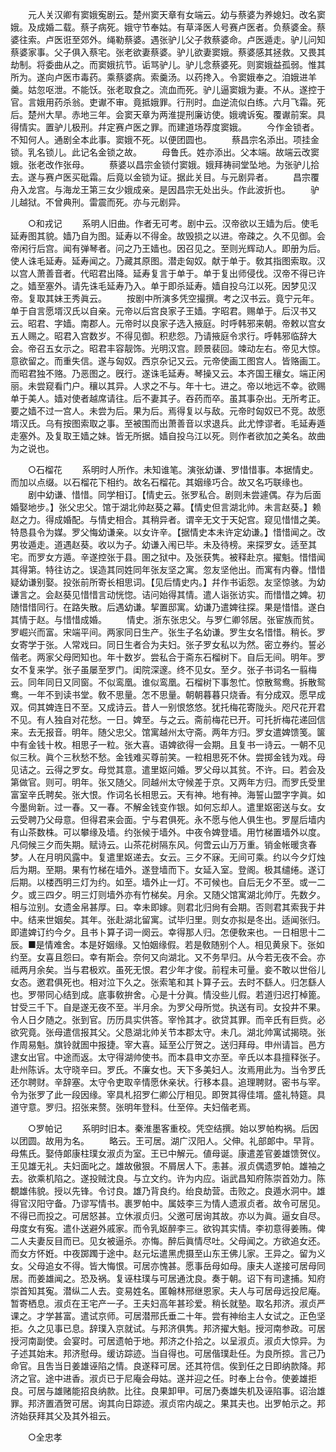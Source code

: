<!-- { "loadSidebar": true } -->
　　元人关汉卿有窦娥寃剧云。楚州窦天章有女端云。幼与蔡婆为养媳妇。改名窦娥。及成婚二载。蔡子病死。娥守节奉姑。有草泽医人号赛卢医者。负蔡婆金。蔡婆往索。卢医诳至郊外。绳勒蔡婆。遇张驴儿父子救蔡婆命。卢医遁走。驴儿问知蔡婆家事。父子俱入蔡宅。张老欲妻蔡婆。驴儿欲妻窦娥。蔡婆感其拯救。又畏其劫制。将委曲从之。而窦娥抗节。诟骂驴儿。驴儿念蔡婆死。则窦娥益孤弱。惟其所为。遂向卢医市毒药。乘蔡婆病。索羹汤。以药搀入。令窦娥奉之。洎娥进羊羹。姑忽呕泄。不能饫。张老取食之。流血而死。驴儿逼窦娥为妻。不从。遂控于官。言娥用药杀翁。吏谳不审。竟抵娥罪。行刑时。血逆流似白练。六月飞霜。死后。楚州大旱。赤地三年。会窦天章为两淮提刑廉访使。娥魂诉寃。覆谳前案。具得情实。置驴儿极刑。幷定赛卢医之罪。而建道场荐度窦娥。 
　　今作金锁者。不知何人。通剧全本此事。窦娥不死。以便团圆也。 
　　蔡昌宗名添出。项挂金锁。乳名锁儿。此记名金锁之故。 
　　母鲁氏。姓亦添出。父本端。故端云改窦娥。张老改作张母。 
　　蔡婆以昌宗金锁付窦娥。娥拜祷祠堂坠地。为张驴儿拾去。遂与赛卢医买砒霜。后竟以金锁为证。据此关目。与元剧异者。 
　　昌宗覆舟入龙宫。与海龙王第三女少娥成亲。是因昌宗无处出头。作此波折也。 
　　驴儿越狱。不曾典刑。雷震而死。亦与元剧异。 

　　○和戎记 
　　系明人旧曲。作者无可考。剧中云。汉帝欲以王嫱为后。使毛延寿图其貌。嫱乃自为图。延寿以不得金。故毁损之以进。帝疎之。久不见御。会帝闲行后宫。闻有弹琴者。问之乃王嫱也。因召见之。至则光辉动人。即册为后。使人诛毛延寿。延寿闻之。乃藏其原图。潜走匈奴。献于单于。敎其指图索取。汉以宫人萧善音者。代昭君出降。延寿复言于单于。单于复出师侵伐。汉帝不得已许之。嫱至塞外。请先诛毛延寿乃入。单于即杀延寿。嫱自投乌江以死。因梦见汉帝。复取其妹王秀眞云。 
　　按剧中所演多凭空撮撰。考之汉书云。竟宁元年。单于自言愿壻汉氏以自亲。元帝以后宫良家子王嫱。字昭君。赐单于。后汉书又云。昭君、字嫱。南郡人。元帝时以良家子选入掖庭。时呼韩邪来朝。帝敕以宫女五人赐之。昭君入宫数岁。不得见御。积悲怨。乃请掖庭令求行。呼韩邪临辞大会。帝召五女示之。昭君丰容靓饰。光明汉宫。顾景裴回。竦动左右。帝见大惊。意欲留之。而重失信。遂与匈奴。西京杂记又云。元帝使画工图宫人。皆赂画工。而昭君独不赂。乃恶图之。旣行。遂诛毛延寿。琴操又云。本齐国王穰女。端正闲丽。未尝窥看门户。穰以其异。人求之不与。年十七。进之。帝以地远不幸。欲赐单于美人。嫱对使者越席请往。后不妻其子。吞药而卒。虽其事杂出。无所考正。要之嫱不过一宫人。未尝为后。果为后。焉得复以与敌。元帝时匈奴已不竞。故愿壻汉氏。乌有按图索取之事。至被围而出萧善音以求退兵。此尤悖谬者。毛延寿遁走塞外。及复取王嫱之妹。皆无所据。嫱自投乌江以死。则作者欲加之美名。故曲为之说也。 

　　○石榴花 
　　系明时人所作。未知谁笔。演张幼谦、罗惜惜事。本据情史。而加以点缀。以石榴花下相约。故名石榴花。其姻缘巧合。故又名巧联缘也。 
　　剧中幼谦、惜惜。同学相订。【情史云。张罗私合。剧则未尝遽偶。存为后面婚娶地步。】张父忠父。馆于湖北帅赵葵之幕。【情史但言湖北帅。未言赵葵。】赖赵之力。得成婚配。与情史相合。其稍异者。谓辛无文于天妃宫。窥见惜惜之美。特恳县令为媒。罗父悔幼谦亲。以女许辛。【据情史本未许定幼谦。】惜惜闻之。改男妆遁走。道遇赵葵。收以为子。幼谦入闱已毕。未及待榜。来探罗女。适至其宅。而罗女方遁。辛遂控张于县。圉之狱中。及张获隽。被释赴京。擢魁。惜惜闻其得第。特往访之。误造其同姓同年张友坚之寓。忽友坚他出。而寓有内眷。惜惜疑幼谦别娶。投张前所寄长相思词。【见后情史内。】幷作书诟怨。友坚惊骇。为幼谦言之。会赵葵见惜惜言动恍惚。诘问始得其情。遣人诣张访实。而惜惜之婢。初随惜惜同行。在路失散。后遇幼谦。挈置邸寓。幼谦乃遣婢往探。果是惜惜。遂白其情于赵。与惜惜成婚。 
　　情史。浙东张忠父。与罗仁卿邻居。张宦族而贫。罗崛兴而富。宋端平间。两家同日生产。张生子名幼谦。罗生女名惜惜。稍长。罗女寄学于张。人常戏曰。同日生者合为夫妇。张子罗女私以为然。密立券约。誓必偕老。两家父母罔知也。年十数岁。尝私合于斋东石榴树下。自后无间。明年。罗女不复来学。张子虽屡至罗门。闺院深邃。终不见女。至夕。张子书词名一翦梅云。同年同日又同窗。不似鸾凰。谁似鸾凰。石榴树下事怱忙。惊散鸳鸯。拆散鸳鸯。一年不到读书堂。敎不思量。怎不思量。朝朝暮暮只烧香。有分成双。愿早成双。伺其婢连日不至。又成诗云。昔人一别恨悠悠。犹托梅花寄陇头。咫尺花开君不见。有人独自对花愁。一日。婢至。与之云。斋前梅花已开。可托折梅花递回信来。去无报音。明年。随父忠父。馆寓越州太守斋。两年方归。罗女遣婢馈笺。箧中有金钱十枚。相思子一粒。张大喜。语婢欲得一会期。且复书一诗云。一朝不见似三秋。眞个三秋愁不愁。金钱难买尊前笑。一粒相思死不休。尝掷金钱为戏。母见诘之。云得之罗女。母觉其意。遣里妪问婚。罗父母以其贫。不许。曰。若会及第做官。则可。明年。张又随父。同越州太守候差于京。又两年方归。而罗氏受里富室辛氏聘矣。张大恨。作词名长相思云。天有神。地有神。海誓山盟字字眞。如今墨尙新。过一春。又一春。不解金钱变作银。如何忘却人。遣里妪密送与女。女云受聘乃父母意。但得君来会面。宁与君俱死。永不愿与他人俱生也。罗屋后墙内有山茶数株。可以攀缘及墙。约张候于墙外。中夜令婢登墙。用竹梯置墙外以度。凡伺候三夕而失期。赋诗云。山茶花树隔东风。何啻云山万万重。销金帐暖贪春梦。人在月明风露中。复遣里妪递去。女云。三夕不寐。无间可乘。约以今夕灯烛后为期。至期。果有竹梯在墙外。遂登墙而下。女延入室。登阁。极其缱绻。遂订后期。以楼西明三灯为约。如至。墙外止一灯。不可候也。自后无夕不至。或一二夕。或三四夕。明三灯则墙外亦有竹梯矣。月余。又随父馆寓湖北帅厅。先数夕。相与泣别。女遗金帛甚厚。曰。幸未即嫁。则君北归尙有会期。否则君其索我于井中。结来世姻矣。其年。张赴湖北留寓。试毕归里。则女亦拟是冬出。适闻张归。即遣婢订约今夕。且书卜算子词一阕云。幸得那人归。怎便敎来也。一日相思十二辰。■是情难舍。本是好姻缘。又怕姻缘假。若是敎随别个人。相见黄泉下。张如约至。女喜且怨曰。幸有斯会。奈何又向湖北。又不务早归。从今若无夜不会。亦祗两月余矣。当与君极欢。虽死无恨。君少年才俊。前程未可量。妾不敢以世俗儿女态。邀君俱死也。相对泣下久之。张索笔和其卜算子云。去时不繇人。归怎繇人也。罗带同心结到成。底事敎拚舍。心是十分眞。情没些儿假。若道归迟打棹篦。甘受三千下。自是遂无夜不至。半月余。为罗父母所觉。执送有司。女投井不果。令人日夕随之。张到官。历历具实供答。宰怜其才。欲贷其罪。而辛氏有巨赀。必欲究竟。张母遣信报其父。父恳湖北帅关节本郡太守。未几。湖北帅寓试揭晓。张作周易魁。旗铃就圄中报捷。宰大喜。延至公厅贺之。送归拜母。申州请旨。邑方逮女出官。中途而返。太守得湖帅使书。而本县申文亦至。辛氏以本县擅释张子。赴州陈诉。太守晓辛曰。罗氏。不廉女也。天下多美妇人。汝焉用此为。当令罗氏还尔聘财。辛辞塞。太守令吏取辛情愿休亲状。行移本县。追理聘财。密书与宰。令为张罗了此一段因缘。宰具札招罗仁卿公厅相见。即贺其得佳壻。盛礼特筵。具道守意。罗归。招张来赘。张明年登科。仕至倅。夫妇偕老焉。 

　　○罗帕记 
　　系明时旧本。秦淮墨客重校。凭空结撰。始以罗帕构祸。后因以团圆。故用为名。 
　　略云。王可居。湖广汉阳人。父伸。礼部郞中。早背。母焦氏。娶侍郞康柱璞女淑贞为室。王已中解元。値母诞。康遣差官姜雄馈贺仪。王见雄无礼。夫妇面叱之。雄故傲狠。不屑居人下。恚甚。淑贞偶遗罗帕。雄袖之去。欲乘机陷之。遂投贼沈良。与立文约。许为内应。诣武昌知府陈崇首効力。陈覩雄伟貌。授以先锋。令讨良。雄乃背良约。绐良劫营。击败之。良遁水洞中。雄得官汉阳守备。乃谬写情书。裹罗帕中。属妓李三为情人遗淑贞者。故令可居见。不得已而投之。可居怒甚。立休淑贞归。父邀可居询其故。亦以为眞。逼女自尽。母度女有寃。遣仆送避外戚家。而令乳妪醉李三。欲钩其实情。李初意得姜贿。俾二人夫妻反目而已。见女被逼杀。亦悔。醉后眞情尽吐。父母闻之。方欲追女还。而女方怀姙。中夜踯躅于途中。赵元坛遣黑虎摄至山东王佛儿家。王异之。留为义女。父母追女不得。皆大悔恨。可居亦愧甚。愿事岳母如母。康夫人遂接可居母同居。而姜雄闻之。恐及祸。复诬柱璞与可居通沈良。奏于朝。诏下有司逮捕。知府崇首知其寃。潜纵二人去。变易姓名。匿翰林邢继恩家。夫人与可居母远投尼庵。暂寄栖息。淑贞在王宅产一子。王夫妇高年甚珍爱。稍长就塾。取名邦济。淑贞严课之。才学甚富。遣试京师。可居潜邢氏垂二十年。尝有神绐主人女试之。正色坚拒。久之见事已息。辞璞入京就试。与邦济俱隽。邦济擢大魁。授河南参政。可居授河南副使。会宴时。可居遗帕于地。邦济之仆拾之。以呈淑贞。淑贞大惊异。为子述其始末。邦济慰母。缓访踪迹。当自得也。可居偕璞赴任。为良所掠。言己乃命官。且吿当日姜雄诬陷之情。良遂释可居。还其符信。俟到任之日即纳款降。邦济之官。途中进香。淑贞已于尼庵会母姑。遂并迎之任。时奉上台令。使姜雄拒良。可居与雄赌能招良纳款。比往。良果卸甲。可居乃奏雄失机及诬陷事。诏治雄罪。邦济置酒贺可居。询其向日踪迹。淑贞帘内觇之。果其夫也。出罗帕示之。邦济始获拜其父及其外祖云。 

　　○全忠孝 
